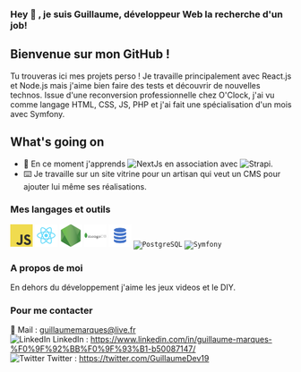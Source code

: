 ### Hey 👋 , je suis Guillaume, développeur Web la recherche d'un job!

## Bienvenue sur mon GitHub !
Tu trouveras ici mes projets perso ! Je travaille principalement avec React.js et Node.js mais j'aime bien faire des tests et découvrir de nouvelles technos.
Issue d'une reconversion professionnelle chez O'Clock, j'ai vu comme langage HTML, CSS, JS, PHP et j'ai fait une spécialisation d'un mois avec Symfony. 

## What's going on
 - 🌱 En ce moment j'apprends <img height="40" alt="NextJs" src="https://external-content.duckduckgo.com/iu/?u=https%3A%2F%2Ftse1.mm.bing.net%2Fth%3Fid%3DOIP.uKcXMiwIIUy4xkgtEto6kAAAAA%26pid%3DApi&f=1"> en association avec <img height="40" alt="Strapi" src="https://external-content.duckduckgo.com/iu/?u=https%3A%2F%2Ftse3.mm.bing.net%2Fth%3Fid%3DOIP.rvkRBqaa-F_A6Sb-arCPrwHaB9%26pid%3DApi&f=1">.
 - ⌨️ Je travaille sur un site vitrine pour un artisan qui veut un CMS pour ajouter lui même ses réalisations.

 ### Mes langages et outils

<code><img height="40" alt="Javascript" src="https://raw.githubusercontent.com/github/explore/80688e429a7d4ef2fca1e82350fe8e3517d3494d/topics/javascript/javascript.png"></code>
<code><img height="40" alt="React" src="https://raw.githubusercontent.com/github/explore/80688e429a7d4ef2fca1e82350fe8e3517d3494d/topics/react/react.png"></code>
<code><img height="40" alt="nodeJs" src="https://raw.githubusercontent.com/github/explore/80688e429a7d4ef2fca1e82350fe8e3517d3494d/topics/nodejs/nodejs.png"></code>
<code><img height="40" alt="MongoDB" src="https://raw.githubusercontent.com/github/explore/80688e429a7d4ef2fca1e82350fe8e3517d3494d/topics/mongodb/mongodb.png"></code>
<code><img height="40" alt="SQL" src="https://raw.githubusercontent.com/github/explore/80688e429a7d4ef2fca1e82350fe8e3517d3494d/topics/sql/sql.png"></code>
<code><img height="40" alt="PostgreSQL" src="http://logonoid.com/images/postgresql-logo.png"></code>
<code><img height="40" alt="Symfony" src="https://external-content.duckduckgo.com/iu/?u=https%3A%2F%2Ftse2.mm.bing.net%2Fth%3Fid%3DOIP.Ptz68bCSB09ryjRBdn4PZQHaEd%26pid%3DApi&f=1"></code>


 ### A propos de moi 
En dehors du développement j'aime les jeux videos et le DIY.

### Pour me contacter 
📧 Mail : guillaumemarques@live.fr </br>
<img height="20" width="20" alt="LinkedIn" src="https://www.kindpng.com/picc/m/219-2196987_linkedin-logo-for-email-signature-hd-png-download.png"> LinkedIn : https://www.linkedin.com/in/guillaume-marques-%F0%9F%92%BB%F0%9F%93%B1-b50087147/ </br>
<img height="20" width="20" alt="Twitter" src="https://external-content.duckduckgo.com/iu/?u=https%3A%2F%2Ftse3.mm.bing.net%2Fth%3Fid%3DOIP.M8eeTPM8CpXplzmj9SgLiQHaGA%26pid%3DApi&f=1"> Twitter :
 https://twitter.com/GuillaumeDev19




